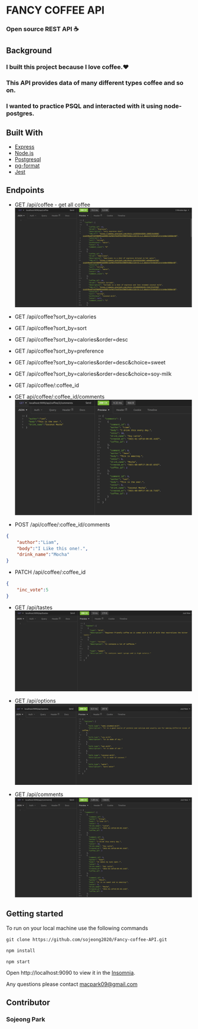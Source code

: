 # FANCY COFFEE API   
### Open source REST API :coffee:

## Background

### I built this project because I love coffee.:heart: 
### This API provides data of many different types coffee and so on.

### I wanted to practice PSQL and interacted with it using node-postgres.

## Built With

- [Express](https://expressjs.com/)  
- [Node.js](https://nodejs.org/en/)
- [Postgresql](https://www.postgresql.org/docs/)
- [pg-format](https://www.npmjs.com/package/pg-format)
- [Jest](https://jestjs.io/docs/getting-started)

## Endpoints

- GET /api/coffee - get all coffee
![GitHub Logo](/images/coffeeAPIcoffee.jpg)
 
- GET /api/coffee?sort_by=calories
- GET /api/coffee?sort_by=sort
- GET /api/coffee?sort_by=calories&order=desc
- GET /api/coffee?sort_by=preference
- GET /api/coffee?sort_by=calories&order=desc&choice=sweet
- GET /api/coffee?sort_by=calories&order=desc&choice=soy-milk
- GET /api/coffee/:coffee_id
- GET api/coffee/:coffee_id/comments
![GitHub Logo](/images/coffeeAPI1.jpg)

- POST /api/coffee/:coffee_id/comments
```json
{
    "author":"Liam",
    "body":"I Like this one!.",
    "drink_name":"Mocha"
}
```
- PATCH /api/coffee/:coffee_id
```json
{
    "inc_vote":5
}
```

- GET /api/tastes
![GitHub Logo](/images/coffeeAPItastes.jpg)


- GET /api/options
![GitHub Logo](/images/coffeeAPIoptions.jpg)


- GET /api/comments
![GitHub Logo](/images/coffeeAPIcomments.jpg)


## Getting started

To run on your local machine use the following commands

```
git clone https://github.com/sojeong2020/Fancy-coffee-API.git
```
```
npm install
```
```
npm start
```
Open http://localhost:9090 to view it in the <a href="https://insomnia.rest/">Insomnia</a>.

Any questions please contact macpark09@gmail.com
 
## Contributor

### Sojeong Park


